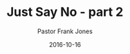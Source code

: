 ---
lunr: "true"
title: "Just Say No - part 2"
author: "Pastor Frank Jones"
postDate: "10-16-2016"
date: 2016-10-16
category: "sermons"
slug: "2016/10/ffc_10162016"
icon: microphone
audioLink: "ffc_10162016"
tags: [spirit, soul, body]
mp3: "ffc_10162016/10162016.mp3"
ogg: "ffc_10162016/10162016.ogg"
linkurl: "https://archive.org/download/ffc_10162016/ffc_10162016_files.xml"
ipath: "https://archive.org/download/ffc_10162016/10162016.mp3"
layout: sermon.html
---